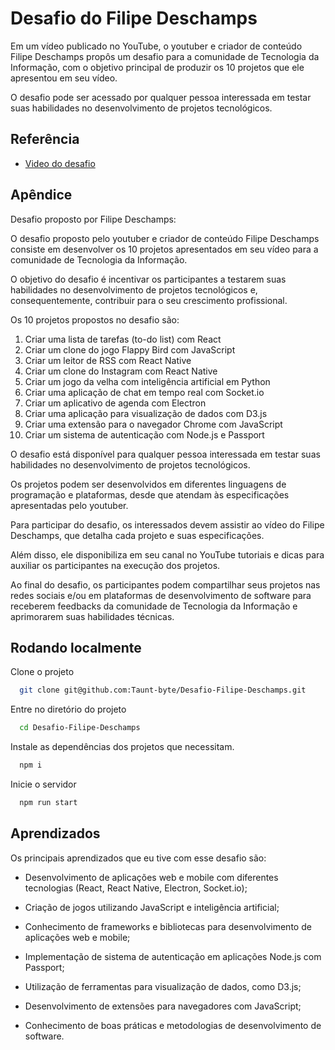
# Desafio do Filipe Deschamps

Em um vídeo publicado no YouTube, o youtuber e criador de conteúdo Filipe Deschamps propôs um desafio para a comunidade de Tecnologia da Informação, com o objetivo principal de produzir os 10 projetos que ele apresentou em seu vídeo. 

O desafio pode ser acessado por qualquer pessoa interessada em testar suas habilidades no desenvolvimento de projetos tecnológicos.

## Referência

 - [Video do desafio](https://www.youtube.com/watch?v=fYR9L2ZmodM)



## Apêndice

Desafio proposto por Filipe Deschamps:

O desafio proposto pelo youtuber e criador de conteúdo Filipe Deschamps consiste em desenvolver os 10 projetos apresentados em seu vídeo para a comunidade de Tecnologia da Informação.

O objetivo do desafio é incentivar os participantes a testarem suas habilidades no desenvolvimento de projetos tecnológicos e, consequentemente, contribuir para o seu crescimento profissional.

Os 10 projetos propostos no desafio são:

1) Criar uma lista de tarefas (to-do list) com React
2) Criar um clone do jogo Flappy Bird com JavaScript
3) Criar um leitor de RSS com React Native
4) Criar um clone do Instagram com React Native
5) Criar um jogo da velha com inteligência artificial em Python
6) Criar uma aplicação de chat em tempo real com Socket.io
7) Criar um aplicativo de agenda com Electron
8) Criar uma aplicação para visualização de dados com D3.js
9) Criar uma extensão para o navegador Chrome com JavaScript
10) Criar um sistema de autenticação com Node.js e Passport

O desafio está disponível para qualquer pessoa interessada em testar suas habilidades no desenvolvimento de projetos tecnológicos. 

Os projetos podem ser desenvolvidos em diferentes linguagens de programação e plataformas, desde que atendam às especificações apresentadas pelo youtuber.

Para participar do desafio, os interessados devem assistir ao vídeo do Filipe Deschamps, que detalha cada projeto e suas especificações. 

Além disso, ele disponibiliza em seu canal no YouTube tutoriais e dicas para auxiliar os participantes na execução dos projetos.

Ao final do desafio, os participantes podem compartilhar seus projetos nas redes sociais e/ou em plataformas de desenvolvimento de software para receberem feedbacks da comunidade de Tecnologia da Informação e aprimorarem suas habilidades técnicas.
## Rodando localmente

Clone o projeto

```bash
  git clone git@github.com:Taunt-byte/Desafio-Filipe-Deschamps.git
```

Entre no diretório do projeto

```bash
  cd Desafio-Filipe-Deschamps
```

Instale as dependências dos projetos que necessitam.

```bash
  npm i
```

Inicie o servidor

```bash
  npm run start
```


## Aprendizados

Os principais aprendizados que eu tive com esse desafio são:

+ Desenvolvimento de aplicações web e mobile com diferentes tecnologias (React, React Native, Electron, Socket.io);

+ Criação de jogos utilizando JavaScript e inteligência artificial;

+ Conhecimento de frameworks e bibliotecas para desenvolvimento de aplicações web e mobile;

+ Implementação de sistema de autenticação em aplicações Node.js com Passport;

+ Utilização de ferramentas para visualização de dados, como D3.js;

+ Desenvolvimento de extensões para navegadores com JavaScript;

+ Conhecimento de boas práticas e metodologias de desenvolvimento de software.
